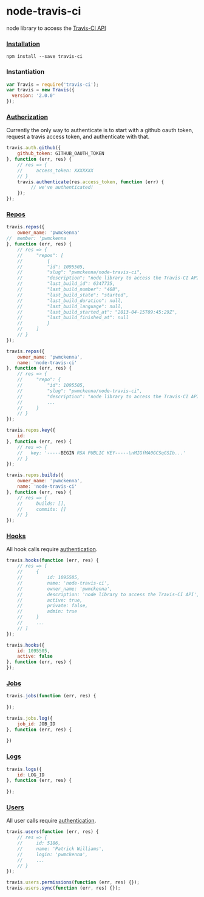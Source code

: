 node-travis-ci
==============

node library to access the [Travis-CI API](https://api.travis-ci.org/docs/)

### [Installation](https://npmjs.org/package/travis-ci)

```bs
npm install --save travis-ci
```

### Instantiation

```js
var Travis = require('travis-ci');
var travis = new Travis({
  version: '2.0.0'
});
```

### [Authorization](https://api.travis-ci.org/docs/#Authorization)

Currently the only way to authenticate is to start with a github oauth token, request a travis access token, and authenticate with that.

```js
travis.auth.github({
    github_token: GITHUB_OAUTH_TOKEN
}, function (err, res) {
    // res => {
    //     access_token: XXXXXXX
    // }
    travis.authenticate(res.access_token, function (err) {
         // we've authenticated!
    });
});
```

### [Repos](https://api.travis-ci.org/docs/#Repos)

```js
travis.repos({
    owner_name: 'pwmckenna'
//  member: 'pwmckenna
}, function (err, res) {
    // res => {
    //     "repos": [
    //         {
    //         "id": 1095505,
    //         "slug": "pwmckenna/node-travis-ci",
    //         "description": "node library to access the Travis-CI API",
    //         "last_build_id": 6347735,
    //         "last_build_number": "468",
    //         "last_build_state": "started",
    //         "last_build_duration": null,
    //         "last_build_language": null,
    //         "last_build_started_at": "2013-04-15T09:45:29Z",
    //         "last_build_finished_at": null
    //         }
    //     ]
    // }
});

travis.repos({
    owner_name: 'pwmckenna',
    name: 'node-travis-ci'
}, function (err, res) {
    // res => {
    //     "repo": {
    //         "id": 1095505,
    //         "slug": "pwmckenna/node-travis-ci",
    //         "description": "node library to access the Travis-CI API",
    //         ...
    //     }
    // }
});

travis.repos.key({
    id: 
}, function (err, res) {
    // res => {
    //   key: '-----BEGIN RSA PUBLIC KEY-----\nMIGfMA0GCSqGSIb...'    
    // }
});

travis.repos.builds({
    owner_name: 'pwmckenna',
    name: 'node-travis-ci'
}, function (err, res) {
    // res => {
    //     builds: [],
    //     commits: []
    // }
});
```

### [Hooks](https://api.travis-ci.org/docs/#Hooks)

All hook calls require [authentication](#Authentication).

```js
travis.hooks(function (err, res) {
    // res => [
    //     {
    //         id: 1095505,
    //         name: 'node-travis-ci',
    //         owner_name: 'pwmckenna',
    //         description: 'node library to access the Travis-CI API',
    //         active: true,
    //         private: false,
    //         admin: true
    //     }
    //     ...
    // ]
});

travis.hooks({
    id: 1095505,
    active: false
}, function (err, res) {
});
```

### [Jobs](https://api.travis-ci.org/docs/#Jobs)

```js
travis.jobs(function (err, res) {
    
});

travis.jobs.log({
    job_id: JOB_ID
}, function (err, res) {
    
})
```

### [Logs](https://api.travis-ci.org/docs/#Logs)

```js
travis.logs({
    id: LOG_ID
}, function (err, res) {
    
});
```

### [Users](https://api.travis-ci.org/docs/#Users)

All user calls require [authentication](#Authentication).

```js
travis.users(function (err, res) {
    // res => {
    //     id: 5186,
    //     name: 'Patrick Williams',
    //     login: 'pwmckenna',
    //     ...
    // } 
});

travis.users.permissions(function (err, res) {});
travis.users.sync(function (err, res) {});
```
